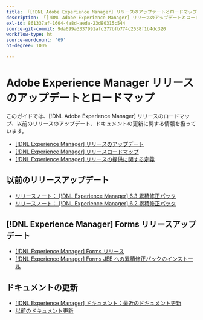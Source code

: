 ```yaml
---
title: 「[!DNL Adobe Experience Manager] リリースのアップデートとロードマップ」
description: 「[!DNL Adobe Experience Manager] リリースのアップデートとロードマップ」
exl-id: 861337af-1604-4a8d-aeda-23d80315c544
source-git-commit: 9da699a3337991afc277bfb774c2538f1b4dc320
workflow-type: ht
source-wordcount: '69'
ht-degree: 100%

---
```


# Adobe Experience Manager リリースのアップデートとロードマップ

このガイドでは、[!DNL Adobe Experience Manager] リリースのロードマップ、以前のリリースのアップデート、ドキュメントの更新に関する情報を扱っています。

* [[!DNL Experience Manager] リリースのアップデート](aem-releases-updates.md)
* [[!DNL Experience Manager] リリースロードマップ](update-releases-roadmap.md)
* [[!DNL Experience Manager] リリースの提供に関する定義](update-release-vehicle-definitions.md)

## 以前のリリースアップデート

* [リリースノート： [!DNL Experience Manager] 6.3 累積修正パック](release-notes-aem-6-3-cumulative-fix-pack.md)
* [リリースノート： [!DNL Experience Manager] 6.2 累積修正パック](release-notes-aem-6-2-cumulative-fix-pack.md)

## [!DNL Experience Manager] Forms リリースアップデート

* [[!DNL Experience Manager] Forms リリース](aem-forms-releases.md)
* [ [!DNL Experience Manager] Forms JEE への累積修正パックのインストール](install-cfp-aem-forms-jee.md)

## ドキュメントの更新

* [[!DNL Experience Manager] ドキュメント：最近のドキュメント更新](documentation-updates.md)
* [以前のドキュメント更新](previous-documentation-updates.md)
